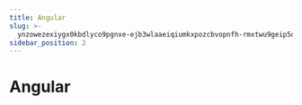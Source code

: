 ```yaml
---
title: Angular
slug: >-
  ynzowezexiygx0kbdlyco9pgnxe-ejb3wlaaeiqiumkxpozcbvopnfh-rmxtwu9geip5o8kkeawck6dnn6e-zrczwktyeittm8kjxn1cvrmnnye-zrczwk
sidebar_position: 2
---
```



# Angular

